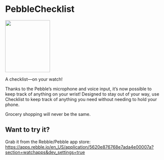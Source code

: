 # PebbleChecklist

<img src="demo_animation.gif" width="144" height="168">

A checklist—on your watch!

Thanks to the Pebble’s microphone and voice input, it’s now possible to keep track of anything on your wrist! Designed to stay out of your way, use Checklist to keep track of anything you need without needing to hold your phone.

Grocery shopping will never be the same.

## Want to try it?
Grab it from the Rebble/Pebble app store:
https://apps.rebble.io/en_US/application/5620e876768e7ada4e00007a?section=watchapps&dev_settings=true
